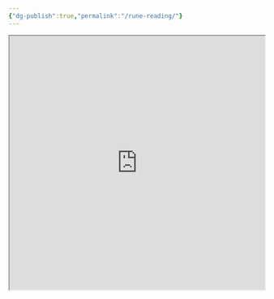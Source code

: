 ```yaml
---
{"dg-publish":true,"permalink":"/rune-reading/"}
---
```



<iframe src="https://ruetooo.github.io/leaflet-map-simple/runeReading.html" width=100% height="500"></iframe>

